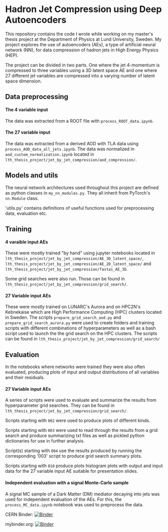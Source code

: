 # Hadron Jet Compression using Deep Autoencoders

This repository contains the code I wrote while working on my master's thesis project at the Department of Physics at Lund University, Sweden. My project explores the use of autoencoders (AEs), a type of artificial neural network (NN), for data compression of hadron jets in High Energy Physics (HEP).

The project can be divided in two parts. One where the jet 4-momentum is compressed to three variables using a 3D latent space AE and one where 27 different jet variables are compressed into a varying number of latent space dimension.

## Data preprocessing

#### The 4 variable input
The data was extracted from a ROOT file with `process_ROOT_data.ipynb`.

#### The 27 variable input
The data was extracted from a derived AOD with TLA data using `process_AOD_data_all_jets.ipynb`. The data was normalized in `aod_custom_normalization.ipynb` located in `lth_thesis_project/jet_by_jet_compression/aod_compression/`.

## Models and utils
The neural network architectures used throughout this project are defined as python classes in `my_nn_modules.py`. They all inherit from PyTorch's `nn.Module` class.

'utils.py' contains definitions of useful functions used for preprocessing data, evaluation etc.

## Training

#### 4 varaible input AEs
These were mostly trained "by hand" using jupyter notebooks located in `lth_thesis_project/jet_by_jet_compression/AE_3D_latent_space/`, `lth_thesis_project/jet_by_jet_compression/AE_2D_latent_space/` and `lth_thesis_project/jet_by_jet_compression/fastai_AE_3D`.

Some grid searches were also run. Those can be found in `lth_thesis_project/jet_by_jet_compression/grid_search/`.

#### 27 Variable input AEs
These were mostly trained on LUNARC's Aurora and on HPC2N's Kebnekaise which are High Performance Computing (HPC) clusters located in Sweden. The scripts `prepare_grid_search_aod.py` and `prepare_grid_search_aurora.py` were used to create folders and training scripts with different combinations of hyperparameters as well as a bash script used to launch the the grid search on the HPC clusters. The scripts can be found in `lth_thesis_project/jet_by_jet_compression/grid_search/`

## Evaluation

In the notebooks where networks were trained they were also often evaluated, producing plots of input and output distributions of all variables and their residuals.

#### 27 Variable input AEs

A series of scripts were used to evaluate and summarize the results from hyperparameter grid searches. They can be found in `lth_thesis_project/jet_by_jet_compression/grid_search/`.

Scripts starting with `002` were used to produce plots of different kinds.

Scripts starting with `003` were used to read through the results from a grid search and produce summarizing txt files as well as pickled python dictionaries for use in further analysis.

Script(s) starting with `004` use the results produced by running the corresponding '003' script to produce grid search summary plots.

Scripts starting with `010` produce plots histogram plots with output and input data for the 27 variable input AE suitable for presentation slides.


#### Independent evaluation with a signal Monte-Carlo sample
A signal MC sample of a Dark Matter (DM) mediator decaying into jets was used for independent evaluation of the AEs. For this, the `process_MC_data.ipynb` notebook was used to preprocess the data.



CERN Binder: [![Binder](https://binder.cern.ch/badge_logo.svg)](https://binder.cern.ch/v2/gh/erwulff/lth_thesis_project/master)

mybinder.org: [![Binder](https://mybinder.org/badge_logo.svg)](https://mybinder.org/v2/gh/erwulff/lth_thesis_project/master)
